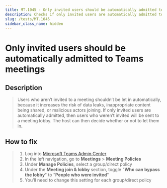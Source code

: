 ```yaml
---
title: MT.1045 - Only invited users should be automatically admitted to Teams meetings
description: Checks if only invited users are automatically admitted to Teams meetings
slug: /tests/MT.1045
sidebar_class_name: hidden
---
```


# Only invited users should be automatically admitted to Teams meetings

## Description

> Users who aren’t invited to a meeting shouldn’t be let in automatically, because it increases the risk of data leaks, inappropriate content being shared, or malicious actors joining. If only invited users are automatically admitted, then users who weren’t invited will be sent to a meeting lobby. The host can then decide whether or not to let them in.

## How to fix

> 1. Log into [Microsoft Teams Admin Center](https://aka.ms/teamsadmincenter)
> 2. In the left navigation, go to **Meetings** > **Meeting Policies**
> 3. Under **Manage Policies**, select a group/direct policy
> 4. Under the **Meeting join & lobby** section, toggle "**Who can bypass the lobby**" to "**People who were invited**"
> 5. You’ll need to change this setting for each group/direct policy
